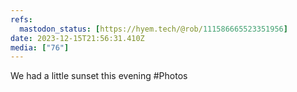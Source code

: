 ```yaml
---
refs:
  mastodon_status: [https://hyem.tech/@rob/111586665523351956]
date: 2023-12-15T21:56:31.410Z
media: ["76"]
---
```


We had a little sunset this evening #Photos
